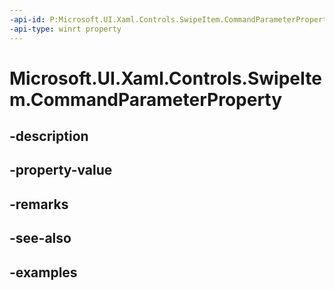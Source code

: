 ```yaml
---
-api-id: P:Microsoft.UI.Xaml.Controls.SwipeItem.CommandParameterProperty
-api-type: winrt property
---
```


<!-- Property syntax.
public DependencyProperty CommandParameterProperty { get; }
-->

# Microsoft.UI.Xaml.Controls.SwipeItem.CommandParameterProperty

## -description

## -property-value

## -remarks

## -see-also

## -examples

